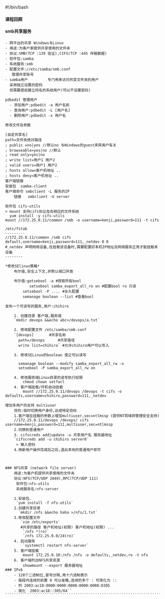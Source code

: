 #!/bin/bash
#### 课程回顾


#### smb共享服务
	- 跨平台的共享 Windows与Linux
	- 用途:为客户家提供共享使用的文件夹
	- 协议:SMB(TCP :139 验证),CIFS(TCP :445 传输数据)
	- 软件包:samba
	- 系统服务:smb
	- 配置文件://etc/samba/smb.conf
       管理共享账号
	- samba用户         专门用来访问共享文件夹的用户
	  采用独立设置的密码
	  但需要提前建立同名的系统用户(可以不设置密码)
	
	pdbedit 管理用户
	  - 添加用户:pdbedit -a 用户名称
	  - 查询用户:pdbedit -L [用户名]
	  - 删除用户:pdbedit -x 用户名
	
	修改文件及参数

	[自定共享名]
	path=文件夹绝对路径
	; public =no|yes //默认no 与Windows的guest来宾用户有关
	; browseable=yes|no //默认
	; read only=yes|no
	; write list=用户1 用户2
	; valid users=用户1 用户2
	; hosts allow=客户机地址 ..
	; hosts deny=客户机地址 ..
	客户端链接
	安装包  samba-client
	客户端命令 smbclient -L 服务的IP
	    链接   smbclient -U server 
	
	软件包 cifs-utils
	> mount 支持cifs协议及向相应的文件系统
	  yum install -y cifs-utils
	mount //172.25.0.11/common /smb -o username=kenji,password=111 -t cifs
	
	/etc/fstab
	---------
	//172.25.0.11/common /smb cifs default,username=kenji,password=111,_netdev 0 0                
	#_netdev 声明网络设备,在挂载该设备时,需要配置好本机IP地址及网络服务正常才能挂载本设备
	--------
	
	*修改SElinux策略*
 		布尔值,安全上下文,非默认端口开放
		
		布尔值:getsebool -a #获取所有bool
		       setsebool samba_export_all_ro on #配置bool ro 只读
			setsebool -P .... #永久配置
			semanage boolean --list #查看bool

	发布一个可读写的服务,用户:chihiro
		
		1. 创建目录 客户端,服务端
		`mkdir devops &&echo abc>/devops/a.txt`
		
		2. 修改配置文件 /etc/samba/smb.conf
		`[devops]		#共享名称
		  path=/devops		#共享路径
		  write list=chihiro` #允许chihiro用户可以写入
		
		3. 修改SELinux的boolean 使之可以读写

		  semanage boolean --modify samba_export_all_rw -o
		  setsebool -P samba_export_all_rw on
	
		4. 修改服务端Linux目录的读写执行权限
			chmod chown setfacl
		4. 客户端挂载/开机自动挂载
		  	mount //172.25.0.11/devops /devops -t cifs -o defaults,username=chihiro,password=111,_netdev

	增加多用户的支持 multiuser
		目的:临时切换用户身份,达成特定目标
		1.客户端在挂载的参数上增加multiuser,sec=ntlmssp (提供NT局域网管理安全支持)
		//172.25.0.11/devops /devops/ cifs username=kenji,password=111,multiuser,sec=ntlmssp
		2.切换到普通用户
		3. cifscreds add|update -u 共享用户名 服务器地址
		`cifscreds add -u chihiro server0`
		 > 输入密码
		4.用新用户操作完成后之后,退出本地的普通用户即可



	### NFS共享 (network file server)
		用途:为客户机提供共享使用的文件夹
		协议:NFS(TCP/UDP 2049),RPC(TCP/UDP 111)
		 软件包:nfs-utils
		 系统服务名:nfs-server
	
		1.安装包.
		 `yum install -f nfs-utils`
		2.创建共享目录
		  `mkdir /nfs &&echo haha >/nfs/1.txt`
		3.修改配置文件
		   `vim /etc/exports`
		   #共享的路径 客户机地址(权限) 客户机地址(权限) ...
			`/nfs *(ro)`
			`/nfs 172.25.0.0/24(ro)`
		4. 启动服务
			`systemctl restart nfs-server`
		5. 客户端挂载
			mount 172.25.0.10:/nfs /nfs -o defaults,_netdev,ro -t nfs
		6. 客户端列出NFS共享资源
			showmount --export 服务器地址
	### IPv6 
		- 128个二进制位,冒号分隔,用十六进制表示
		- 每段内连续的前置 0 可以省略,连续的多个 : 可简化为 ::
		- 列 2003:ac18:0000:0000:0000:0000:0000:0305
		- 简化  2003:ac18::305/64``			````````````````````````````````````````````````````````````````````````		
